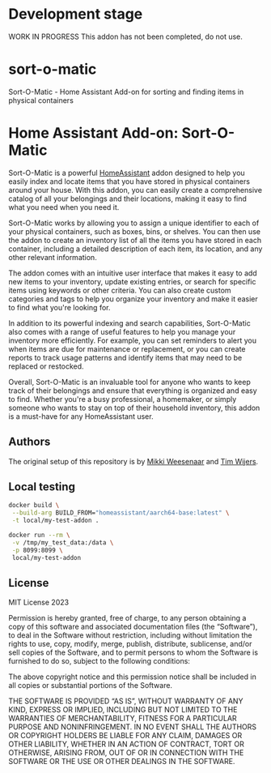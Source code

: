 # Development stage

WORK IN PROGRESS
This addon has not been completed, do not use.

# sort-o-matic

Sort-O-Matic - Home Assistant Add-on for sorting and finding items in physical containers

# Home Assistant Add-on: Sort-O-Matic

Sort-O-Matic is a powerful [HomeAssistant][homeassistant] addon designed to help you easily index and locate items that you have stored in physical containers around your house. With this addon, you can easily create a comprehensive catalog of all your belongings and their locations, making it easy to find what you need when you need it.

Sort-O-Matic works by allowing you to assign a unique identifier to each of your physical containers, such as boxes, bins, or shelves. You can then use the addon to create an inventory list of all the items you have stored in each container, including a detailed description of each item, its location, and any other relevant information.

The addon comes with an intuitive user interface that makes it easy to add new items to your inventory, update existing entries, or search for specific items using keywords or other criteria. You can also create custom categories and tags to help you organize your inventory and make it easier to find what you're looking for.

In addition to its powerful indexing and search capabilities, Sort-O-Matic also comes with a range of useful features to help you manage your inventory more efficiently. For example, you can set reminders to alert you when items are due for maintenance or replacement, or you can create reports to track usage patterns and identify items that may need to be replaced or restocked.

Overall, Sort-O-Matic is an invaluable tool for anyone who wants to keep track of their belongings and ensure that everything is organized and easy to find. Whether you're a busy professional, a homemaker, or simply someone who wants to stay on top of their household inventory, this addon is a must-have for any HomeAssistant user.

## Authors

The original setup of this repository is by [Mikki Weesenaar][mweesenaar] and [Tim Wijers][tim28].

## Local testing

```bash
docker build \
 --build-arg BUILD_FROM="homeassistant/aarch64-base:latest" \
 -t local/my-test-addon .
```

```bash
docker run --rm \
 -v /tmp/my_test_data:/data \
 -p 8099:8099 \
 local/my-test-addon
```

## License

MIT License 2023

Permission is hereby granted, free of charge, to any person obtaining a copy of this software and associated documentation files (the “Software”), to deal in the Software without restriction, including without limitation the rights to use, copy, modify, merge, publish, distribute, sublicense, and/or sell copies of the Software, and to permit persons to whom the Software is furnished to do so, subject to the following conditions:

The above copyright notice and this permission notice shall be included in all copies or substantial portions of the Software.

THE SOFTWARE IS PROVIDED “AS IS”, WITHOUT WARRANTY OF ANY KIND, EXPRESS OR IMPLIED, INCLUDING BUT NOT LIMITED TO THE WARRANTIES OF MERCHANTABILITY, FITNESS FOR A PARTICULAR PURPOSE AND NONINFRINGEMENT. IN NO EVENT SHALL THE AUTHORS OR COPYRIGHT HOLDERS BE LIABLE FOR ANY CLAIM, DAMAGES OR OTHER LIABILITY, WHETHER IN AN ACTION OF CONTRACT, TORT OR OTHERWISE, ARISING FROM, OUT OF OR IN CONNECTION WITH THE SOFTWARE OR THE USE OR OTHER DEALINGS IN THE SOFTWARE.

[homeassistant]: https://www.home-assistant.io/
[mweesenaar]: http://github.com/mweesenaar
[tim28]: http://github.com/tim28
